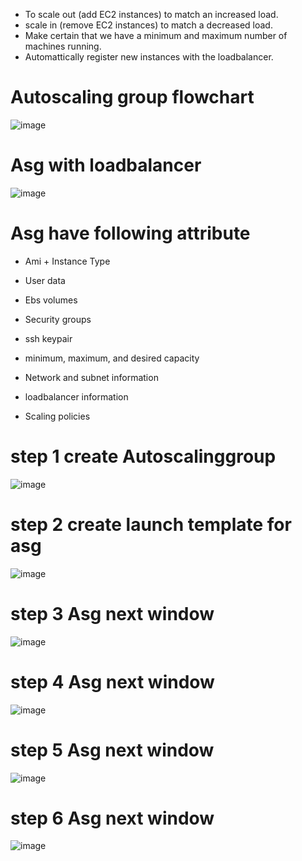 * To scale out (add EC2 instances) to match an increased load.
* scale in (remove EC2 instances) to match a decreased load.
* Make certain that we have a minimum and maximum number of machines running.
* Automattically register new instances with the loadbalancer.    

# Autoscaling group flowchart
![image](https://user-images.githubusercontent.com/42309948/147668642-1b893083-c614-499f-8c41-37435b847117.png)

# Asg with loadbalancer

![image](https://user-images.githubusercontent.com/42309948/147668761-14e7a691-7888-4405-b742-c18d75e0fae3.png)

# Asg have following attribute

 * Ami + Instance Type

 * User data

 * Ebs volumes

 * Security groups

 * ssh keypair

 * minimum, maximum, and desired capacity

 * Network and subnet information

 * loadbalancer information

 * Scaling policies


# step 1 create Autoscalinggroup

![image](https://user-images.githubusercontent.com/42309948/147671815-a0ed9996-034f-40cc-9fcb-fd2fb00e6cce.png)

# step 2 create launch template for asg

![image](https://user-images.githubusercontent.com/42309948/147672325-0ee718d5-90a8-426e-b1a4-8a3e7426fbf6.png)

# step 3 Asg next window

![image](https://user-images.githubusercontent.com/42309948/147672726-3396c427-e9c7-4672-b3b3-a6c5c1fb66c2.png)

# step 4 Asg next window

![image](https://user-images.githubusercontent.com/42309948/147672993-ddfbd6ed-5c6a-4f2b-a2e5-941df5decb38.png)

# step 5 Asg next window

![image](https://user-images.githubusercontent.com/42309948/147673114-ef603738-8448-40a8-bc69-14e3590cf771.png)

# step 6 Asg next window

![image](https://user-images.githubusercontent.com/42309948/147673316-d8279c88-d11a-4044-be13-0cde557dfbd7.png)















    
